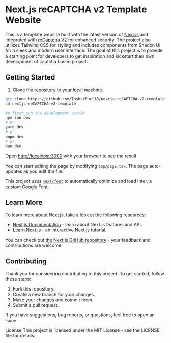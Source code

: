 # Next.js reCAPTCHA v2 Template Website

This is a template website built with the latest version of [Next.js](https://nextjs.org/) and integrated with [reCaptcha V2](https://developers.google.com/recaptcha/docs/display) for enhanced security. The project also utilizes Tailwind CSS for styling and includes components from Shadcn UI for a sleek and modern user interface. The goal of this project is to provide a starting point for developers to get inspiration and kickstart their own development of captcha based project.

## Getting Started

1. Clone the repository to your local machine.

```bash
git clone https://github.com/TusharPuri10/nextjs-reCAPTCHA-v2-template.git
cd nextjs-reCAPTCHA-v2-template

## first run the development server
npm run dev
# or
yarn dev
# or
pnpm dev
# or
bun dev
```

Open [http://localhost:3000](http://localhost:3000) with your browser to see the result.

You can start editing the page by modifying `app/page.tsx`. The page auto-updates as you edit the file.

This project uses [`next/font`](https://nextjs.org/docs/basic-features/font-optimization) to automatically optimize and load Inter, a custom Google Font.

## Learn More

To learn more about Next.js, take a look at the following resources:

- [Next.js Documentation](https://nextjs.org/docs) - learn about Next.js features and API.
- [Learn Next.js](https://nextjs.org/learn) - an interactive Next.js tutorial.

You can check out [the Next.js GitHub repository](https://github.com/vercel/next.js/) - your feedback and contributions are welcome!

## Contributing
Thank you for considering contributing to this project! To get started, follow these steps:
1. Fork this repository.
2. Create a new branch for your changes.
3. Make your changes and commit them.
4. Submit a pull request.

If you have suggestions, bug reports, or questions, feel free to open an issue.

License
This project is licensed under the MIT License - see the LICENSE file for details.